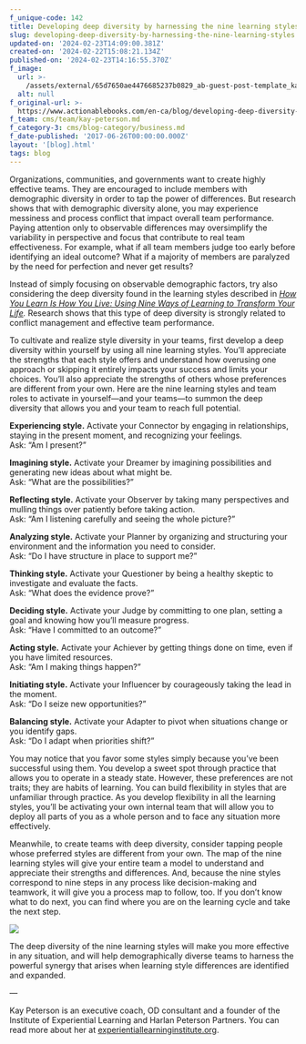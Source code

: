 ```yaml
---
f_unique-code: 142
title: Developing deep diversity by harnessing the nine learning styles
slug: developing-deep-diversity-by-harnessing-the-nine-learning-styles
updated-on: '2024-02-23T14:09:00.381Z'
created-on: '2024-02-22T15:08:21.134Z'
published-on: '2024-02-23T14:16:55.370Z'
f_image:
  url: >-
    /assets/external/65d7650ae4476685237b0829_ab-guest-post-template_kay-peterson.jpeg
  alt: null
f_original-url: >-
  https://www.actionablebooks.com/en-ca/blog/developing-deep-diversity-by-harnessing-the-nine-learning-styles/
f_team: cms/team/kay-peterson.md
f_category-3: cms/blog-category/business.md
f_date-published: '2017-06-26T00:00:00.000Z'
layout: '[blog].html'
tags: blog
---
```


Organizations, communities, and governments want to create highly effective teams. They are encouraged to include members with demographic diversity in order to tap the power of differences. But research shows that with demographic diversity alone, you may experience messiness and process conflict that impact overall team performance. Paying attention only to observable differences may oversimplify the variability in perspective and focus that contribute to real team effectiveness. For example, what if all team members judge too early before identifying an ideal outcome? What if a majority of members are paralyzed by the need for perfection and never get results?

Instead of simply focusing on observable demographic factors, try also considering the deep diversity found in the learning styles described in [_How You Learn Is How You Live: Using Nine Ways of Learning to Transform Your Life_](https://www.actionablebooks.com/en-ca/summaries/how-you-learn-is-how-you-live/)_._ Research shows that this type of deep diversity is strongly related to conflict management and effective team performance.

To cultivate and realize style diversity in your teams, first develop a deep diversity within yourself by using all nine learning styles. You’ll appreciate the strengths that each style offers and understand how overusing one approach or skipping it entirely impacts your success and limits your choices. You’ll also appreciate the strengths of others whose preferences are different from your own. Here are the nine learning styles and team roles to activate in yourself—and your teams—to summon the deep diversity that allows you and your team to reach full potential.

**Experiencing style.** Activate your Connector by engaging in relationships, staying in the present moment, and recognizing your feelings.  
Ask: “Am I present?”

**Imagining style.** Activate your Dreamer by imagining possibilities and generating new ideas about what might be.  
Ask: “What are the possibilities?”

**Reflecting style.** Activate your Observer by taking many perspectives and mulling things over patiently before taking action.  
Ask: “Am I listening carefully and seeing the whole picture?”

**Analyzing style.** Activate your Planner by organizing and structuring your environment and the information you need to consider.  
Ask: “Do I have structure in place to support me?”

**Thinking style.** Activate your Questioner by being a healthy skeptic to investigate and evaluate the facts.  
Ask: “What does the evidence prove?”

**Deciding style.** Activate your Judge by committing to one plan, setting a goal and knowing how you’ll measure progress.  
Ask: “Have I committed to an outcome?”

**Acting style.** Activate your Achiever by getting things done on time, even if you have limited resources.  
Ask: “Am I making things happen?”

**Initiating style.** Activate your Influencer by courageously taking the lead in the moment.  
Ask: “Do I seize new opportunities?”

**Balancing style.** Activate your Adapter to pivot when situations change or you identify gaps.  
Ask: “Do I adapt when priorities shift?”

You may notice that you favor some styles simply because you’ve been successful using them. You develop a sweet spot through practice that allows you to operate in a steady state. However, these preferences are not traits; they are habits of learning. You can build flexibility in styles that are unfamiliar through practice. As you develop flexibility in all the learning styles, you’ll be activating your own internal team that will allow you to deploy all parts of you as a whole person and to face any situation more effectively.

Meanwhile, to create teams with deep diversity, consider tapping people whose preferred styles are different from your own. The map of the nine learning styles will give your entire team a model to understand and appreciate their strengths and differences. And, because the nine styles correspond to nine steps in any process like decision-making and teamwork, it will give you a process map to follow, too. If you don’t know what to do next, you can find where you are on the learning cycle and take the next step.

![](/assets/external/65d35b8479aaf51f619ed373_hires-pencils-icons-600x496.jpeg)

The deep diversity of the nine learning styles will make you more effective in any situation, and will help demographically diverse teams to harness the powerful synergy that arises when learning style differences are identified and expanded.

—

Kay Peterson is an executive coach, OD consultant and a founder of the Institute of Experiential Learning and Harlan Peterson Partners. You can read more about her at [experientiallearninginstitute.org](http://experientiallearninginstitute.org/).
